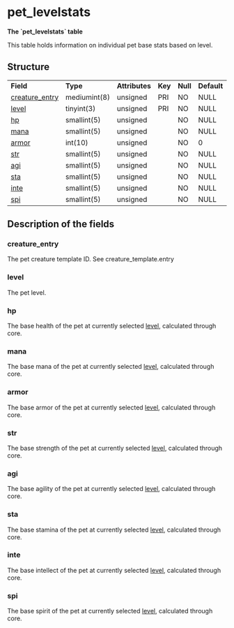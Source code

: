 # pet\_levelstats


**The \`pet\_levelstats\` table**

This table holds information on individual pet base stats based on level.

## Structure

|                                                   |              |                |         |          |             |           |             |
|---------------------------------------------------|--------------|----------------|---------|----------|-------------|-----------|-------------|
| **Field**                                         | **Type**     | **Attributes** | **Key** | **Null** | **Default** | **Extra** | **Comment** |
| [creature\_entry](#pet_levelstats-creature_entry) | mediumint(8) | unsigned       | PRI     | NO       | NULL        |           |             |
| [level](#pet_levelstats-level)                    | tinyint(3)   | unsigned       | PRI     | NO       | NULL        |           |             |
| [hp](#pet_levelstats-hp)                          | smallint(5)  | unsigned       |         | NO       | NULL        |           |             |
| [mana](#pet_levelstats-mana)                      | smallint(5)  | unsigned       |         | NO       | NULL        |           |             |
| [armor](#pet_levelstats-armor)                    | int(10)      | unsigned       |         | NO       | 0           |           |             |
| [str](#pet_levelstats-str)                        | smallint(5)  | unsigned       |         | NO       | NULL        |           |             |
| [agi](#pet_levelstats-agi)                        | smallint(5)  | unsigned       |         | NO       | NULL        |           |             |
| [sta](#pet_levelstats-sta)                        | smallint(5)  | unsigned       |         | NO       | NULL        |           |             |
| [inte](#pet_levelstats-inte)                      | smallint(5)  | unsigned       |         | NO       | NULL        |           |             |
| [spi](#pet_levelstats-spi)                        | smallint(5)  | unsigned       |         | NO       | NULL        |           |             |

## Description of the fields

### creature\_entry

The pet creature template ID. See creature\_template.entry

### level

The pet level.

### hp

The base health of the pet at currently selected [level](#pet_levelstats-level), calculated through core.

### mana

The base mana of the pet at currently selected [level](#pet_levelstats-level), calculated through core.

### armor

The base armor of the pet at currently selected [level](#pet_levelstats-level), calculated through core.

### str

The base strength of the pet at currently selected [level](#pet_levelstats-level), calculated through core.

### agi

The base agility of the pet at currently selected [level](#pet_levelstats-level), calculated through core.

### sta

The base stamina of the pet at currently selected [level](#pet_levelstats-level), calculated through core.

### inte

The base intellect of the pet at currently selected [level](#pet_levelstats-level), calculated through core.

### spi

The base spirit of the pet at currently selected [level](#pet_levelstats-level), calculated through core.
